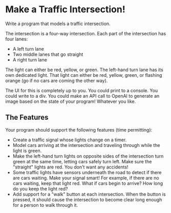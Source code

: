 # Make a Traffic Intersection!

Write a program that models a traffic intersection.

The intersection is a four-way intersection. Each part of the intersection has
four lanes:

- A left turn lane
- Two middle lanes that go straight
- A right turn lane

The light can either be red, yellow, or green. The left-hand turn lane has its
own dedicated light. That light can either be red, yellow, green, or flashing
orange (go if no cars are coming the other way).

The UI for this is completely up to you. You could print to a console. You could
write to a div. You could make an API call to OpenAI to generate an image based
on the state of your program! Whatever you like.

## The Features

Your program should support the following features (time permitting):

- Create a traffic signal whose lights change on a timer.
- Model cars arriving at the intersection and traveling through while the light
  is green.
- Make the left-hand turn lights on opposite sides of the intersection turn
  green at the same time, letting cars safely turn left. Make sure the
  "straight" lights are red. You don't want any accidents!
- Some traffic lights have sensors underneath the road to detect if there are
  cars waiting. Make your signal smart! For example, if there are no cars
  waiting, keep that light red. What if cars begin to arrive? How long do you
  keep the light red?
- Add support for a "walk" button at each intersection. When the button is
  pressed, it should cause the intersection to become clear long enough for a
  person to walk through it.
